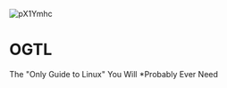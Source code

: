 ![pX1Ymhc](https://github.com/user-attachments/assets/fc0c0f5f-c417-438c-93a6-1daa7fccf3eb)
# OGTL
The "Only Guide to Linux" You Will *Probably Ever Need
